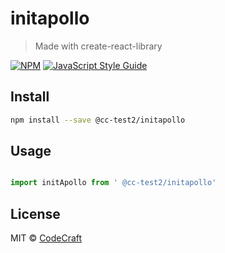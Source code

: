 # initapollo

> Made with create-react-library

[![NPM](https://img.shields.io/npm/v/@cc-test2/initapollo.svg)](https://www.npmjs.com/package/@cc-test2/initapollo) [![JavaScript Style Guide](https://img.shields.io/badge/code_style-standard-brightgreen.svg)](https://standardjs.com)

## Install

```bash
npm install --save @cc-test2/initapollo
```

## Usage

```jsx

import initApollo from ' @cc-test2/initapollo'

```

## License

MIT © [CodeCraft](https://github.com/CodeCraft)
